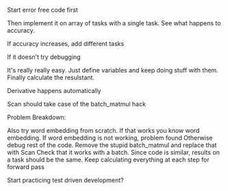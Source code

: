 Start error free code first

Then implement it on array of tasks with a single task. See what happens to accuracy.

If accuracy increases, add different tasks

If it doesn't try debugging

It's really really easy. Just define variables and keep doing stuff with them. Finally calculate the resulstant.

Derivative happens automatically

Scan should take case of the batch_matmul hack

Problem Breakdown:

Also try word embedding from scratch. If that works you know word embedding.
If word embedding is not working, problem found
Otherwise debug rest of the code.
Remove the stupid batch_matmul and replace that with Scan
Check that it works with a batch. Since code is similar, results on a task should be the same.
Keep calculating everything at each step for forward pass

Start practicing test driven development?
